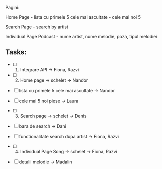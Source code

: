 Pagini:

Home Page
	- lista cu primele 5 cele mai ascultate
	- cele mai noi 5 

Search Page
	- search by artist

Individual Page Podcast
	- nume artist, nume melodie, poza, tipul melodiei


## Tasks:

- [ ] 1. Integrare API -> Fiona, Razvi

- [ ] 2. Home page -> schelet -> Nandor
- [ ] lista cu primele 5 cele mai ascultate -> Nandor
- [ ] cele mai 5 noi piese -> Laura

- [ ] 3. Search page -> schelet -> Denis
- [ ] bara de search -> Dani
- [ ] functionalitate search dupa artist -> Fiona, Razvi

- [ ] 4. Individual Page Song -> schelet -> Fiona, Razvi
- [ ] detalii melodie -> Madalin
 
